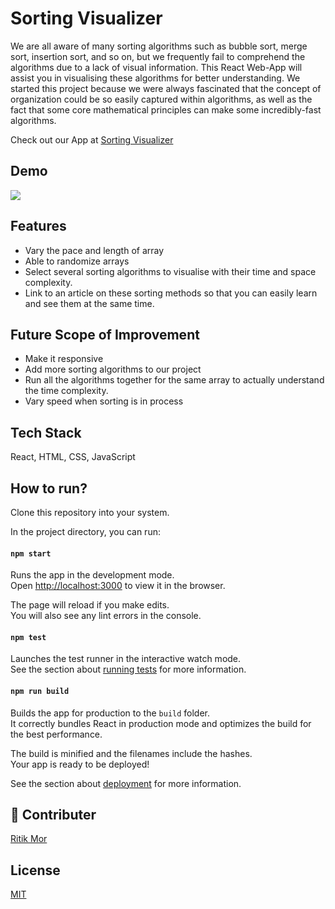 
# Sorting Visualizer

We are all aware of many sorting algorithms such as bubble sort, merge sort, insertion sort, and so on, but we frequently fail to comprehend the algorithms due to a lack of visual information. This React Web-App will assist you in visualising these algorithms for better understanding. We started this project because we were always fascinated that the concept of organization could be so easily captured within algorithms, as well as the fact that some core mathematical principles can make some incredibly-fast algorithms.

Check out our App at [Sorting Visualizer](https://effortless-llama-edff71.netlify.app/)

## Demo

![](https://github.com/MANAN14/Sorting-Visualizer/blob/main/sortingVisualiser.gif)

## Features

- Vary the pace and length of array
- Able to randomize arrays 
- Select several sorting algorithms to visualise with their time and space complexity. 
- Link to an article on these sorting methods so that you can easily learn and see them at the same time.

## Future Scope of Improvement

- Make it responsive
- Add more sorting algorithms to our project
- Run all the algorithms together for the same array to actually understand the time complexity.
- Vary speed when sorting is in process

## Tech Stack

React,  HTML, CSS, JavaScript

## How to run?

Clone this repository into your system. 

In the project directory, you can run:

#### `npm start`

Runs the app in the development mode.\
Open [http://localhost:3000](http://localhost:3000) to view it in the browser.

The page will reload if you make edits.\
You will also see any lint errors in the console.

#### `npm test`

Launches the test runner in the interactive watch mode.\
See the section about [running tests](https://facebook.github.io/create-react-app/docs/running-tests) for more information.

#### `npm run build`

Builds the app for production to the `build` folder.\
It correctly bundles React in production mode and optimizes the build for the best performance.

The build is minified and the filenames include the hashes.\
Your app is ready to be deployed!

See the section about [deployment](https://facebook.github.io/create-react-app/docs/deployment) for more information.


## 🔗 Contributer

[Ritik Mor](https://github.com/RtkMor)

## License

[MIT](https://choosealicense.com/licenses/mit/)



